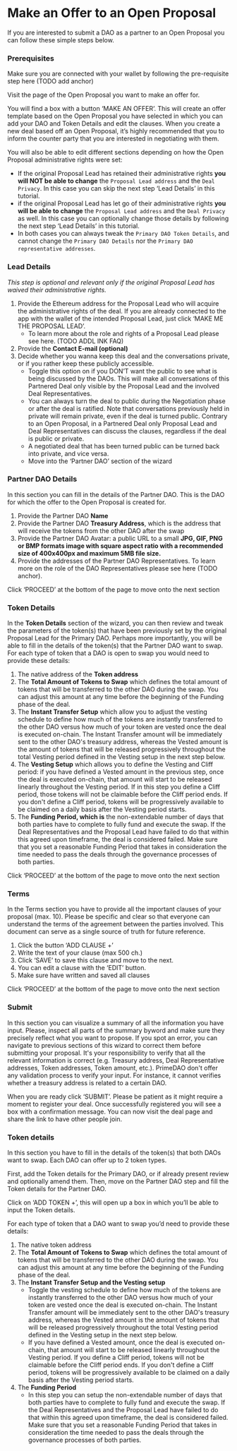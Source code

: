 # Make an Offer to an Open Proposal

If you are interested to submit a DAO as a partner to an Open Proposal you can follow these simple steps below.

### Prerequisites

Make sure you are connected with your wallet by following the pre-requisite step here (TODO add anchor)

Visit the page of the Open Proposal you want to make an offer for.

You will find a box with a button ‘MAKE AN OFFER’.  This will create an offer template based on the Open Proposal you have selected in which you can add your DAO and Token Details and edit the clauses. When you create a new deal based off an Open Proposal, it’s highly recommended that you to inform the counter party that you are interested in negotiating with them.

You will also be able to edit different sections depending on how the Open Proposal administrative rights were set:

- If the original Proposal Lead has retained their administrative rights **you will NOT be able to change** the `Proposal Lead address` and the `Deal Privacy`. In this case you can skip the next step ‘Lead Details’ in this tutorial.
- if the original Proposal Lead has let go of their administrative rights **you will be able to change** the `Proposal Lead address` and the `Deal Privacy` as well. In this case you can optionally change those details by following the next step ‘Lead Details’ in this tutorial.
- In both cases you can always tweak the `Primary DAO Token Details`, and cannot change the `Primary DAO Details` nor the `Primary DAO representative addresses`.

### Lead Details

*This step is optional and relevant only if the original Proposal Lead has waived their administrative rights.*

1. Provide the Ethereum address for the Proposal Lead who will acquire the administrative rights of the deal. If you are already connected to the app with the wallet of the intended Proposal Lead, just click ‘MAKE ME THE PROPOSAL LEAD’. 
    - To learn more about the role and rights of a Proposal Lead please see here. (TODO ADDL INK FAQ)
2. Provide the **Contact E-mail (optional)**
3. Decide whether you wanna keep this deal and the conversations private, or if you rather keep these publicly accessible.
    - Toggle this option on if you DON’T want the public to see what is being discussed by the DAOs. This will make all conversations of this Partnered Deal only visible by the Proposal Lead and the involved Deal Representatives.
    - You can always turn the deal to public during the Negotiation phase or after the deal is ratified. Note that conversations previously held in private will remain private, even if the deal is turned public. Contrary to an Open Proposal, in a Partnered Deal only Proposal Lead and Deal Representatives can discuss the clauses, regardless if the deal is public or private.
    - A negotiated deal that has been turned public can be turned back into private, and vice versa.
    - Move into the ‘Partner DAO’ section of the wizard

### Partner DAO Details

In this section you can fill in the details of the Partner DAO. This is the DAO for which the offer to the Open Proposal is created for.

1. Provide the Partner DAO **Name**
2. Provide the Partner DAO **Treasury Address**, which is the address that will receive the tokens from the other DAO after the swap
3. Provide the Partner DAO Avatar: a public URL to a small **JPG, GIF, PNG or BMP formats image with square aspect ratio with a recommended size of 400x400px and maximum 5MB file size.**
4. Provide the addresses of the Partner DAO Representatives. To learn more on the role of the DAO Representatives please see here (TODO anchor). 

Click ‘PROCEED’ at the bottom of the page to move onto the next section

### Token Details

In the **Token Details** section of the wizard, you can then review and tweak the parameters of the token(s) that have been previously set by the original Proposal Lead for the Primary DAO. Perhaps more importantly, you will be able to fill in the details of the token(s) that the Partner DAO want to swap. For each type of token that a DAO is open to swap you would need to provide these details:

1. The native address of the **Token address**
2. The **Total Amount of Tokens to Swap** which defines the total amount of tokens that will be transferred to the other DAO during the swap. You can adjust this amount at any time before the beginning of the Funding phase of the deal.
3. The **Instant Transfer Setup** which allow you to adjust the vesting schedule to define how much of the tokens are instantly transferred to the other DAO versus how much of your token are vested once the deal is executed on-chain. The Instant Transfer amount will be immediately sent to the other DAO's treasury address, whereas the Vested amount is the amount of tokens that will be released progressively throughout the total Vesting period defined in the Vesting setup in the next step below.
4. The **Vesting Setup** which allows you to define the Vesting and Cliff period: if you have defined a Vested amount in the previous step, once the deal is executed on-chain, that amount will start to be released linearly throughout the Vesting period. If in this step you define a Cliff period, those tokens will not be claimable before the Cliff period ends. If you don't define a Cliff period, tokens will be progressively available to be claimed on a daily basis after the Vesting period starts.
5. The **Funding Period, which is** the non-extendable number of days that both parties have to complete to fully fund and execute the swap. If the Deal Representatives and the Proposal Lead have failed to do that within this agreed upon timeframe, the deal is considered failed. Make sure that you set a reasonable Funding Period that takes in consideration the time needed to pass the deals through the governance processes of both parties.

Click ‘PROCEED’ at the bottom of the page to move onto the next section

### Terms

In the Terms section you have to provide all the important clauses of your proposal (max. 10). Please be specific and clear so that everyone can understand the terms of the agreement between the parties involved. This document can serve as a single source of truth for future reference.

1. Click the button ‘ADD CLAUSE +’
2. Write the text of your clause (max 500 ch.)
3. Click ‘SAVE’ to save this clause and move to the next.
4. You can edit a clause with the ‘EDIT’ button.
5. Make sure have written and saved all clauses

Click ‘PROCEED’ at the bottom of the page to move onto the next section

### Submit

In this section you can visualize a summary of all the information you have input. Please, inspect all parts of the summary byword and make sure they precisely reflect what you want to propose. If you spot an error, you can navigate to previous sections of this wizard to correct them before submitting your proposal. It's your responsibility to verify that all the relevant information is correct (e.g. Treasury address, Deal Representative addresses, Token addresses, Token amount, etc.). PrimeDAO don't offer any validation process to verify your input. For instance, it cannot verifies whether a treasury address is related to a certain DAO. 

When you are ready click ‘SUBMIT’. Please be patient as it might require a moment to register your deal. Once successfully registered you will see a box with a confirmation message. You can now visit the deal page and share the link to have other people join.

### Token details

In this section you have to fill in the details of the token(s) that both DAOs want to swap. Each DAO can offer up to 2 token types.

First, add the Token details for the Primary DAO, or if already present review and optionally amend them. Then, move on the Partner DAO step and fill the Token details for the Partner DAO. 

Click on ‘ADD TOKEN +’, this will open up a box in which you’ll be able to input the Token details.

For each type of token that a DAO want to swap you’d need to provide these details:

1. The native token address
2. The **Total Amount of Tokens to Swap** which defines the total amount of tokens that will be transferred to the other DAO during the swap. You can adjust this amount at any time before the beginning of the Funding phase of the deal.
3. The **Instant Transfer Setup and the Vesting setup**
    - Toggle the vesting schedule to define how much of the tokens are instantly transferred to the other DAO versus how much of your token are vested once the deal is executed on-chain. The Instant Transfer amount will be immediately sent to the other DAO's treasury address, whereas the Vested amount is the amount of tokens that will be released progressively throughout the total Vesting period defined in the Vesting setup in the next step below.
    - If you have defined a Vested amount, once the deal is executed on-chain, that amount will start to be released linearly throughout the Vesting period. If you define a Cliff period, tokens will not be claimable before the Cliff period ends. If you don't define a Cliff period, tokens will be progressively available to be claimed on a daily basis after the Vesting period starts.
4. The **Funding Period**
    - In this step you can setup the non-extendable number of days that both parties have to complete to fully fund and execute the swap. If the Deal Representatives and the Proposal Lead have failed to do that within this agreed upon timeframe, the deal is considered failed. Make sure that you set a reasonable Funding Period that takes in consideration the time needed to pass the deals through the governance processes of both parties.